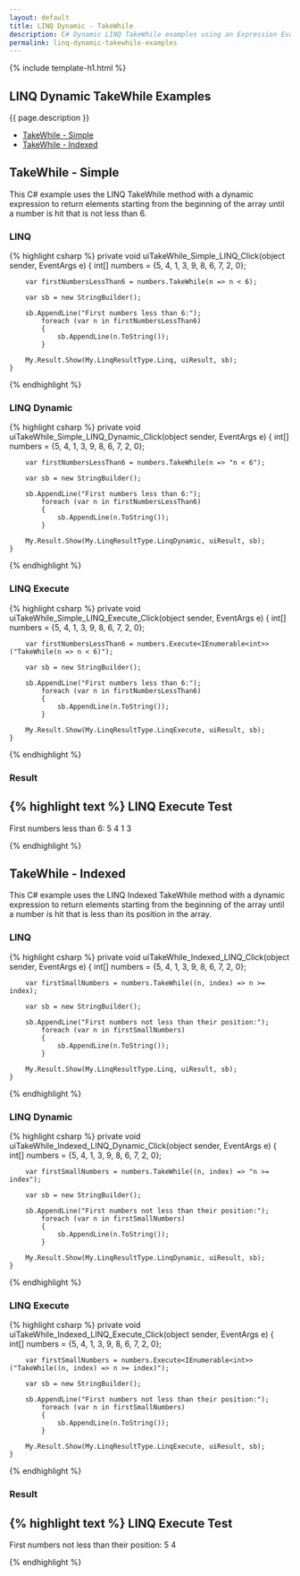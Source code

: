 ```yaml
---
layout: default
title: LINQ Dynamic - TakeWhile
description: C# Dynamic LINQ TakeWhile examples using an Expression Evaluator.
permalink: linq-dynamic-takewhile-examples
---
```


{% include template-h1.html %}

## LINQ Dynamic TakeWhile Examples
{{ page.description }}

- [TakeWhile - Simple](#takewhile---simple)
- [TakeWhile - Indexed](#takewhile---indexed)

## TakeWhile - Simple
This C# example uses the LINQ TakeWhile method with a dynamic expression to return elements starting from the beginning of the array until a number is hit that is not less than 6.

### LINQ
{% highlight csharp %}
private void uiTakeWhile_Simple_LINQ_Click(object sender, EventArgs e)
	{
		int[] numbers = {5, 4, 1, 3, 9, 8, 6, 7, 2, 0};

		var firstNumbersLessThan6 = numbers.TakeWhile(n => n < 6);

		var sb = new StringBuilder();

		sb.AppendLine("First numbers less than 6:");
			foreach (var n in firstNumbersLessThan6)
			{
				sb.AppendLine(n.ToString());
			}

		My.Result.Show(My.LinqResultType.Linq, uiResult, sb);
	}
{% endhighlight %}

### LINQ Dynamic
{% highlight csharp %}
private void uiTakeWhile_Simple_LINQ_Dynamic_Click(object sender, EventArgs e)
	{
		int[] numbers = {5, 4, 1, 3, 9, 8, 6, 7, 2, 0};

		var firstNumbersLessThan6 = numbers.TakeWhile(n => "n < 6");

		var sb = new StringBuilder();

		sb.AppendLine("First numbers less than 6:");
			foreach (var n in firstNumbersLessThan6)
			{
				sb.AppendLine(n.ToString());
			}

		My.Result.Show(My.LinqResultType.LinqDynamic, uiResult, sb);
	}
{% endhighlight %}

### LINQ Execute
{% highlight csharp %}
private void uiTakeWhile_Simple_LINQ_Execute_Click(object sender, EventArgs e)
	{
		int[] numbers = {5, 4, 1, 3, 9, 8, 6, 7, 2, 0};

		var firstNumbersLessThan6 = numbers.Execute<IEnumerable<int>>("TakeWhile(n => n < 6)");

		var sb = new StringBuilder();

		sb.AppendLine("First numbers less than 6:");
			foreach (var n in firstNumbersLessThan6)
			{
				sb.AppendLine(n.ToString());
			}

		My.Result.Show(My.LinqResultType.LinqExecute, uiResult, sb);
	}
{% endhighlight %}

### Result
{% highlight text %}
LINQ Execute Test
------------------------------
First numbers less than 6:
5
4
1
3

{% endhighlight %}

## TakeWhile - Indexed
This C# example uses the LINQ Indexed TakeWhile method with a dynamic expression to return elements starting from the beginning of the array until a number is hit that is less than its position in the array.

### LINQ
{% highlight csharp %}
private void uiTakeWhile_Indexed_LINQ_Click(object sender, EventArgs e)
	{
		int[] numbers = {5, 4, 1, 3, 9, 8, 6, 7, 2, 0};

		var firstSmallNumbers = numbers.TakeWhile((n, index) => n >= index);

		var sb = new StringBuilder();

		sb.AppendLine("First numbers not less than their position:");
			foreach (var n in firstSmallNumbers)
			{
				sb.AppendLine(n.ToString());
			}

		My.Result.Show(My.LinqResultType.Linq, uiResult, sb);
	}
{% endhighlight %}

### LINQ Dynamic
{% highlight csharp %}
private void uiTakeWhile_Indexed_LINQ_Dynamic_Click(object sender, EventArgs e)
	{
		int[] numbers = {5, 4, 1, 3, 9, 8, 6, 7, 2, 0};

		var firstSmallNumbers = numbers.TakeWhile((n, index) => "n >= index");

		var sb = new StringBuilder();

		sb.AppendLine("First numbers not less than their position:");
			foreach (var n in firstSmallNumbers)
			{
				sb.AppendLine(n.ToString());
			}

		My.Result.Show(My.LinqResultType.LinqDynamic, uiResult, sb);
	}
{% endhighlight %}

### LINQ Execute
{% highlight csharp %}
private void uiTakeWhile_Indexed_LINQ_Execute_Click(object sender, EventArgs e)
	{
		int[] numbers = {5, 4, 1, 3, 9, 8, 6, 7, 2, 0};

		var firstSmallNumbers = numbers.Execute<IEnumerable<int>>("TakeWhile((n, index) => n >= index)");

		var sb = new StringBuilder();

		sb.AppendLine("First numbers not less than their position:");
			foreach (var n in firstSmallNumbers)
			{
				sb.AppendLine(n.ToString());
			}

		My.Result.Show(My.LinqResultType.LinqExecute, uiResult, sb);
	}
{% endhighlight %}

### Result
{% highlight text %}
LINQ Execute Test
------------------------------
First numbers not less than their position: 
5 
4

{% endhighlight %}
